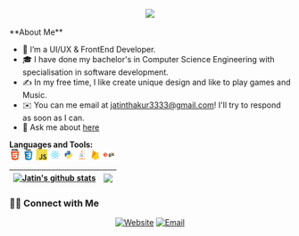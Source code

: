 <p align="center"><a href="https://JatinThakur2.github.io"><img width="20%" src="https://logos.textgiraffe.com/logos/logo-name/Jatin-designstyle-boots-m.png" /></a></p>
**About Me**

- 🌱 I’m a UI/UX & FrontEnd Developer.
- 🎓 I have done my bachelor's in Computer Science Engineering with specialisation in software development.
- ✍️ In my free time, I like create unique design and like to play games and Music.
- ✉️ You can me email at jatinthakur3333@gmail.com! I'll try to respond as soon as I can.
- 💬 Ask me about [here](https://github.com/JatinThakur2/JatinThakur2/issues)


**Languages and Tools:**  
<code><img height="20" src="https://raw.githubusercontent.com/github/explore/80688e429a7d4ef2fca1e82350fe8e3517d3494d/topics/html/html.png"></code> 
<code><img height="20" src="https://raw.githubusercontent.com/github/explore/80688e429a7d4ef2fca1e82350fe8e3517d3494d/topics/css/css.png"></code>
<code><img height="20" src="https://raw.githubusercontent.com/github/explore/80688e429a7d4ef2fca1e82350fe8e3517d3494d/topics/javascript/javascript.png"></code>
<code><img height="20" src="https://raw.githubusercontent.com/github/explore/80688e429a7d4ef2fca1e82350fe8e3517d3494d/topics/react/react.png"></code>
<code><img height="20" src="https://raw.githubusercontent.com/github/explore/80688e429a7d4ef2fca1e82350fe8e3517d3494d/topics/python/python.png"></code>
<code><img height="20" src="https://raw.githubusercontent.com/github/explore/80688e429a7d4ef2fca1e82350fe8e3517d3494d/topics/java/java.png"></code> 
<code><img height="20" src="https://raw.githubusercontent.com/github/explore/80688e429a7d4ef2fca1e82350fe8e3517d3494d/topics/firebase/firebase.png"></code>
<code><img height="20" src="https://raw.githubusercontent.com/github/explore/80688e429a7d4ef2fca1e82350fe8e3517d3494d/topics/git/git.png"></code>
  

| <a href="https://github.com/JatinThakur2/github-readme-stats"><img align="center" src="https://github-readme-stats.vercel.app/api?username=JatinThakur2&show_icons=true&include_all_commits=true&theme=buefy&hide_border=true" alt="Jatin's github stats" /></a> | <a href="https://github.com/JatinThakur2/github-readme-stats"><img align="center" src="https://github-readme-stats.vercel.app/api/top-langs/?username=JatinThakur2&layout=compact&theme=buefy&hide_border=true" /></a> |
| ------------- | ------------- |
<h3> 🤝🏻 Connect with Me </h3>

<p align="center">
<a href="https://jatinthakur.netlify.com/"><img alt="Website" src="https://img.shields.io/badge/Website-www.jatinthakur.netlify.com-blue?style=flat-square&logo=google-chrome"></a>
<a href="mailto:jatinthakur3333@gmail.com"><img alt="Email" src="https://img.shields.io/badge/Email-jatinthakur3333@gmail.com-blue?style=flat-square&logo=gmail"></a>
  
</p>
